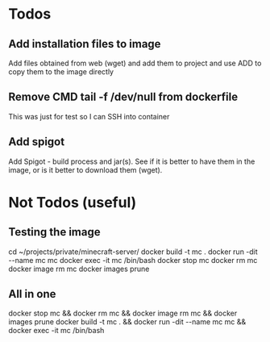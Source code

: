 # Todos

## Add installation files to image
Add files obtained from web (wget) and add them to project and use ADD to copy them to the image directly

## Remove CMD tail -f /dev/null from dockerfile
This was just for test so I can SSH into container

## Add spigot
Add Spigot - build process and jar(s). See if it is better to have them in the image, or is it better to download them (wget).

# Not Todos (useful)
## Testing the image
cd ~/projects/private/minecraft-server/
docker build -t mc .
docker run -dit --name mc mc
docker exec -it mc /bin/bash
docker stop mc
docker rm mc
docker image rm mc
docker images prune

## All in one
docker stop mc && docker rm mc && docker image rm mc && docker images prune
docker build -t mc . && docker run -dit --name mc mc && docker exec -it mc /bin/bash
